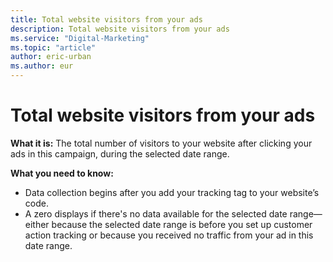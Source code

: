 ```yaml
---
title: Total website visitors from your ads
description: Total website visitors from your ads
ms.service: "Digital-Marketing"
ms.topic: "article"
author: eric-urban
ms.author: eur
---
```


# Total website visitors from your ads

**What it is:**  The total number of visitors to your website after clicking your ads in this campaign, during the selected date range.

**What you need to know:**
- Data collection begins after you add your tracking tag to your website’s code.
- A zero displays if there's no data available for the selected date range—either because the selected date range is before you set up customer action tracking or because you received no traffic from your ad in this date range.



